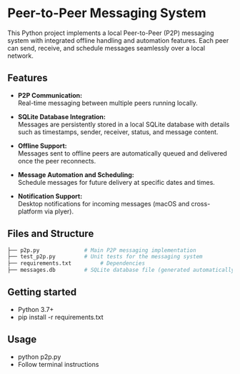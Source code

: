 # Peer-to-Peer Messaging System

This Python project implements a local Peer-to-Peer (P2P) messaging system with integrated offline handling and automation features. Each peer can send, receive, and schedule messages seamlessly over a local network.

## Features

- **P2P Communication:**  
  Real-time messaging between multiple peers running locally.

- **SQLite Database Integration:**  
  Messages are persistently stored in a local SQLite database with details such as timestamps, sender, receiver, status, and message content.

- **Offline Support:**  
  Messages sent to offline peers are automatically queued and delivered once the peer reconnects.

- **Message Automation and Scheduling:**  
  Schedule messages for future delivery at specific dates and times.

- **Notification Support:**  
  Desktop notifications for incoming messages (macOS and cross-platform via plyer).

## Files and Structure
```bash
├── p2p.py              # Main P2P messaging implementation
├── test_p2p.py         # Unit tests for the messaging system
├── requirements.txt         # Dependencies
├── messages.db         # SQLite database file (generated automatically)
```
## Getting started

- Python 3.7+
- pip install -r requirements.txt

## Usage

 - python p2p.py
 - Follow terminal instructions


